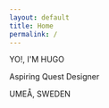 ```yaml
---
layout: default
title: Home
permalink: /
---
```


<!-- Portfolio content goes here -->

<!-- Introduction Section -->
<div class="introduction">
  <p class="intro-main">YO!, I'M HUGO</p>
  <p class="intro-sub">Aspiring Quest Designer</p>
  <p class="intro-location">UMEÅ, SWEDEN</p>
</div>
<!-- End of Introduction Section -->
